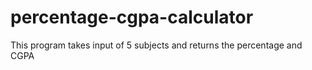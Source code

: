 # percentage-cgpa-calculator
This program takes input of 5 subjects and returns the percentage and CGPA
